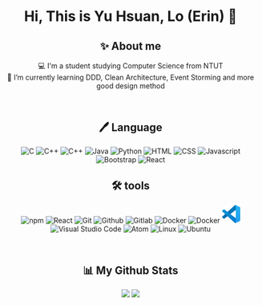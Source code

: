 <h1 align="center">Hi, This is Yu Hsuan, Lo (Erin) 👋 </h1>

<h2 align="center"> ✨ About me </h2>

<p align="center"> 
💻 I'm a student studying Computer Science from NTUT </br>
🌱 I’m currently learning DDD, Clean Architecture, Event Storming and more good design method 
</p>

<br />

<h2 align="center"> 🖊 Language </h2>
<p align="center">
    <img width="36px" src="https://icongr.am/devicon/c-original.svg?size=36&color=currentColor" alt="C" /> 
    <img width="36px" src="https://icongr.am/devicon/cplusplus-original.svg?size=36&color=currentColor" alt="C++"> 
    <img width="36px" src="https://icongr.am/devicon/csharp-original.svg?size=128&color=currentColor" alt="C++"> 
    <img width="36px" src="https://icongr.am/devicon/java-original.svg?size=128&color=currentColor" alt="Java" /> 
    <img width="36px" src="https://icongr.am/devicon/python-original.svg?size=36&color=currentColor" alt="Python" /> 
    <img width="36px" src="https://icongr.am/devicon/html5-original.svg?size=36&color=currentColor" alt="HTML" /> 
    <img width="36px" src="https://icongr.am/devicon/css3-original.svg?size=36&color=currentColor" alt="CSS" /> 
    <img width="36px" src="https://icongr.am/devicon/javascript-original.svg?size=36&color=currentColor" alt="Javascript" /> 
    <img width="36px" src="https://icongr.am/devicon/bootstrap-plain.svg?size=36&color=6f42c1" alt="Bootstrap" /> 
    <img width="36px" src="https://icongr.am/devicon/react-original-wordmark.svg?size=128&color=currentColor" alt="React" /> 
</p>

<h2 align="center"> 🛠 tools </h2>
<p align="center">
    <img width="36px" src="https://icongr.am/devicon/npm-original-wordmark.svg?size=128&color=currentColor" alt="npm" /> 
    <img width="36px" src="https://icongr.am/devicon/mysql-original.svg?size=128&color=currentColor" alt="React" /> 
    <img width="36px" src="https://icongr.am/devicon/git-original.svg?size=36&color=currentColor" alt="Git" /> 
    <img width="36px" src="https://icongr.am/devicon/github-original.svg?size=36&color=currentColor" alt="Github" /> 
    <img width="36px" src="https://icongr.am/devicon/gitlab-original-wordmark.svg?size=128&color=currentColor" alt="Gitlab" /> 
    <img width="36px" src="https://icongr.am/devicon/docker-original-wordmark.svg?size=128&color=currentColor" alt="Docker" />
    <img width="36px" src="https://icongr.am/devicon/intellij-original.svg?size=128&color=currentColor" alt="Docker" />
    <img width="36px" src="https://raw.githubusercontent.com/github/explore/80688e429a7d4ef2fca1e82350fe8e3517d3494d/topics/visual-studio-code/visual-studio-code.png" alt="Visual Studio Code" /> 
    <img width="36px" src="https://icongr.am/devicon/visualstudio-plain.svg?size=128&color=currentColor" alt="Visual Studio Code" /> 
    <img width="36px" src="https://icongr.am/devicon/atom-original.svg?size=128&color=currentColor" alt="Atom" /> 
    <img width="36px" src="https://icongr.am/devicon/linux-original.svg?size=36&color=currentColor" alt="Linux" /> 
    <img width="36px" src="https://icongr.am/devicon/ubuntu-plain.svg?size=128&color=ff6a00" alt="Ubuntu" /> 
</p>

<br />

<h2 align="center"> 📊 My Github Stats </h2>
<p align="center">
    <img height=160 src="https://github-readme-stats.vercel.app/api?username=lohsuan&show_icons=true&hide=issues&theme=react">
    <img height=160 src="https://github-readme-stats.vercel.app/api/top-langs/?username=lohsuan&layout=compact&theme=react">
</p>
